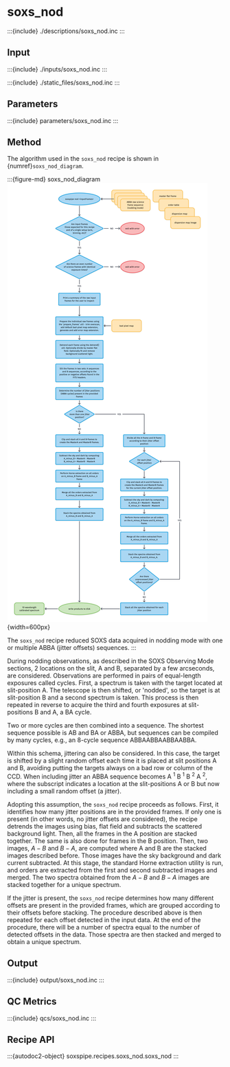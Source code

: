 # soxs_nod

:::{include} ./descriptions/soxs_nod.inc
:::


## Input

:::{include} ./inputs/soxs_nod.inc
:::

:::{include} ./static_files/soxs_nod.inc
:::


## Parameters


:::{include} parameters/soxs_nod.inc
:::


## Method

The algorithm used in the `soxs_nod` recipe is shown in {numref}`soxs_nod_diagram`.

:::{figure-md} soxs_nod_diagram
![](soxs_nod.png){width=600px}

The `soxs_nod` recipe reduced SOXS data acquired in nodding mode with one or multiple ABBA (jitter offsets) sequences. 
:::

During nodding observations, as described in the SOXS Observing Mode sections, 2 locations on the slit, A and B, separated by a few arcseconds, are considered. Observations are performed in pairs of equal-length exposures called cycles. First, a spectrum is taken with the target located at slit-position A. The telescope is then shifted, or 'nodded', so the target is at slit-position B and a second spectrum is taken. This process is then repeated in reverse to acquire the third and fourth exposures at slit-positions B and A, a BA cycle.

Two or more cycles are then combined into a sequence. The shortest sequence possible is AB and BA or ABBA, but sequences can be compiled by many cycles, e.g., an 8-cycle sequence ABBAABBAABBAABBA. 

Within this schema, jittering can also be considered. In this case, the target is shifted by a slight random offset each time it is placed at slit positions A and B, avoiding putting the targets always on a bad row or column of the CCD. When including jitter an ABBA sequence becomes A $^{1}$ B $^{1}$ B $^{2}$ A $^{2}$, where the subscript indicates a location at the slit-positions A or B but now including a small random offset (a jitter).

Adopting this assumption, the `soxs_nod` recipe proceeds as follows. First, it identifies how many jitter positions are in the provided frames. If only one is present (in other words, no jitter offsets are considered), the recipe detrends the images using bias, flat field and subtracts the scattered background light. Then, all the frames in the A position are stacked together. The same is also done for frames in the B position. Then, two images, $A - B$ and $B - A$, are computed where A and B are the stacked images described before. Those images have the sky background and dark current subtracted. At this stage, the standard Horne extraction utility is run, and orders are extracted from the first and second subtracted images and merged. The two spectra obtained from the $A - B$ and $B - A$ images are stacked together for a unique spectrum.


If the jitter is present, the `soxs_nod` recipe determines how many different offsets are present in the provided frames, which are grouped according to their offsets before stacking. The procedure described above is then repeated for each offset detected in the input data. At the end of the procedure, there will be a number of spectra equal to the number of detected offsets in the data. Those spectra are then stacked and merged to obtain a unique spectrum.


## Output
 
:::{include} output/soxs_nod.inc
:::

## QC Metrics


:::{include} qcs/soxs_nod.inc
:::

## Recipe API

:::{autodoc2-object} soxspipe.recipes.soxs_nod.soxs_nod
:::
